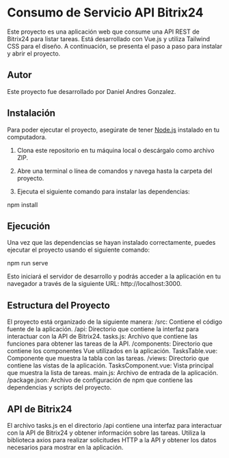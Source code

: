 # Consumo de Servicio API Bitrix24

Este proyecto es una aplicación web que consume una API REST de Bitrix24 para listar tareas. Está desarrollado con Vue.js y utiliza Tailwind CSS para el diseño. A continuación, se presenta el paso a paso para instalar y abrir el proyecto.

## Autor

Este proyecto fue desarrollado por Daniel Andres Gonzalez.

## Instalación

Para poder ejecutar el proyecto, asegúrate de tener [Node.js](https://nodejs.org) instalado en tu computadora.

1. Clona este repositorio en tu máquina local o descárgalo como archivo ZIP.

2. Abre una terminal o línea de comandos y navega hasta la carpeta del proyecto.

3. Ejecuta el siguiente comando para instalar las dependencias:


npm install
## Ejecución
Una vez que las dependencias se hayan instalado correctamente, puedes ejecutar el proyecto usando el siguiente comando:

npm run serve

Esto iniciará el servidor de desarrollo y podrás acceder a la aplicación en tu navegador a través de la siguiente URL: http://localhost:3000.

## Estructura del Proyecto
El proyecto está organizado de la siguiente manera:
/src: Contiene el código fuente de la aplicación.
  /api: Directorio que contiene la interfaz para interactuar con la API de Bitrix24.
    tasks.js: Archivo que contiene las funciones para obtener las tareas de la API.
  /components: Directorio que contiene los componentes Vue utilizados en la aplicación.
    TasksTable.vue: Componente que muestra la tabla con las tareas.
  /views: Directorio que contiene las vistas de la aplicación.
    TasksComponent.vue: Vista principal que muestra la lista de tareas.
  main.js: Archivo de entrada de la aplicación.
  /package.json: Archivo de configuración de npm que contiene las dependencias y scripts del proyecto.


  
## API de Bitrix24
El archivo tasks.js en el directorio /api contiene una interfaz para interactuar con la API de Bitrix24 y obtener información sobre las tareas. Utiliza la biblioteca axios para realizar solicitudes HTTP a la API y obtener los datos necesarios para mostrar en la aplicación.


